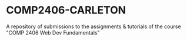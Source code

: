 # COMP2406-CARLETON
A repository of submissions to the assignments &amp; tutorials of the course "COMP 2406 Web Dev Fundamentals"
